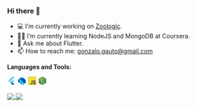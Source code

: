 ### Hi there 👋

<!--
**Gonzaa25/Gonzaa25** is a ✨ _special_ ✨ repository because its `README.md` (this file) appears on your GitHub profile.

Here are some ideas to get you started:

- 🔭 I’m currently working on ...
- 🌱 I’m currently learning ...
- 👯 I’m looking to collaborate on ...
- 🤔 I’m looking for help with ...
- 💬 Ask me about ...
- 📫 How to reach me: ...
- 😄 Pronouns: ...
- ⚡ Fun fact: ...
-->
- 💻 I’m currently working on [Zoologic](https://www.zoologic.com.ar/).
- 👨‍💻 I’m currently learning NodeJS and MongoDB at Coursera.
- 💬 Ask me about Flutter.
- 📫 How to reach me: gonzalo.gauto@gmail.com

**Languages and Tools:**  

<code><img height="20" src="https://raw.githubusercontent.com/github/explore/80688e429a7d4ef2fca1e82350fe8e3517d3494d/topics/flutter/flutter.png"></code>
<code><img height="20" src="https://raw.githubusercontent.com/github/explore/80688e429a7d4ef2fca1e82350fe8e3517d3494d/topics/dart/dart.png"></code>
<code><img height="20" src="https://raw.githubusercontent.com/github/explore/80688e429a7d4ef2fca1e82350fe8e3517d3494d/topics/javascript/javascript.png"></code>
<code><img height="20" src="https://raw.githubusercontent.com/github/explore/80688e429a7d4ef2fca1e82350fe8e3517d3494d/topics/nodejs/nodejs.png"></code>    

<a href="https://github.com/Gonzaa25">
  <img align="center" src="https://github-readme-stats.vercel.app/api/top-langs/?username=Gonzaa25&theme=ligth&hide_langs_below=1" />
</a>
<a href="https://github.com/Gonzaa25">
  <img align="center" src="https://github-readme-stats.vercel.app/api?username=Gonzaa25&show_icons=true&theme=ligth&line_height=27" />
</a>